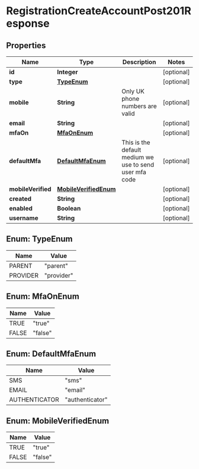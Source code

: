 

# RegistrationCreateAccountPost201Response


## Properties

| Name | Type | Description | Notes |
|------------ | ------------- | ------------- | -------------|
|**id** | **Integer** |  |  [optional] |
|**type** | [**TypeEnum**](#TypeEnum) |  |  [optional] |
|**mobile** | **String** | Only UK phone numbers are valid |  [optional] |
|**email** | **String** |  |  [optional] |
|**mfaOn** | [**MfaOnEnum**](#MfaOnEnum) |  |  [optional] |
|**defaultMfa** | [**DefaultMfaEnum**](#DefaultMfaEnum) | This is the default medium we use to send user mfa code |  [optional] |
|**mobileVerified** | [**MobileVerifiedEnum**](#MobileVerifiedEnum) |  |  [optional] |
|**created** | **String** |  |  [optional] |
|**enabled** | **Boolean** |  |  [optional] |
|**username** | **String** |  |  [optional] |



## Enum: TypeEnum

| Name | Value |
|---- | -----|
| PARENT | &quot;parent&quot; |
| PROVIDER | &quot;provider&quot; |



## Enum: MfaOnEnum

| Name | Value |
|---- | -----|
| TRUE | &quot;true&quot; |
| FALSE | &quot;false&quot; |



## Enum: DefaultMfaEnum

| Name | Value |
|---- | -----|
| SMS | &quot;sms&quot; |
| EMAIL | &quot;email&quot; |
| AUTHENTICATOR | &quot;authenticator&quot; |



## Enum: MobileVerifiedEnum

| Name | Value |
|---- | -----|
| TRUE | &quot;true&quot; |
| FALSE | &quot;false&quot; |



